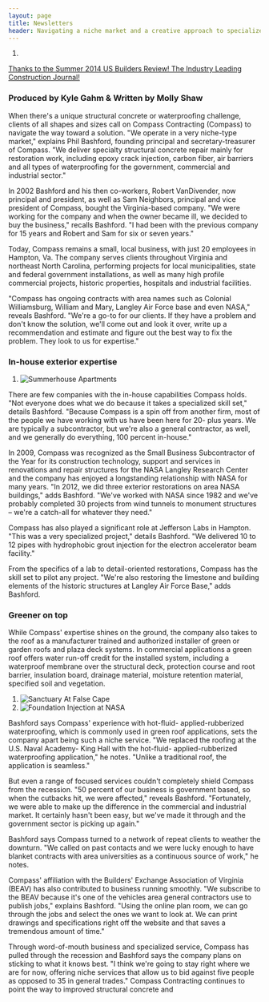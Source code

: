 ```yaml
---
layout: page
title: Newsletters
header: Navigating a niche market and a creative approach to specialized structural repair
---
```


<ol class="newsletter-photos w150">
  <li>
    <img src="{{ 'usbr_summer_2014_cover.png' | asset_path }}" alt="">
  </li>
</ol>

[Thanks to the Summer 2014 US Builders Review! The Industry Leading Construction Journal!](http://www.usbuildersreview.com/)

### Produced by Kyle Gahm & Written by Molly Shaw

When there's a unique structural concrete or waterproofing challenge, clients of all shapes and sizes call on Compass Contracting (Compass) to navigate the way toward a solution. "We operate in a very niche-type market," explains Phil Bashford, founding principal and secretary-treasurer of Compass. "We deliver specialty structural concrete repair mainly for restoration work, including epoxy crack injection, carbon fiber, air barriers and all types of waterproofing for the government, commercial and industrial sector."

In 2002 Bashford and his then co-workers, Robert VanDivender, now principal and president, as well as Sam Neighbors, principal and vice president of Compass, bought the Virginia-based company. "We were working for the company and when the owner became ill, we decided to buy the business," recalls Bashford. "I had been with the previous company for 15 years and Robert and Sam for six or seven years."

Today, Compass remains a small, local business, with just 20 employees in Hampton, Va. The company serves clients throughout Virginia and northeast North Carolina, performing projects for local municipalities, state and federal government installations, as well as many high profile commercial projects, historic properties, hospitals and industrial facilities.

"Compass has ongoing contracts with area names such as Colonial Williamsburg, William and Mary, Langley Air Force base and even NASA," reveals Bashford. "We're a go-to for our clients. If they have a problem and don't know the solution, we'll come out and look it over, write up a recommendation and estimate and figure out the best way to fix the problem. They look to us for expertise."

### In-house exterior expertise

<ol class="newsletter-photos w250">
  <li>
    <img src="{{ 'usbr_summerhouse_apartments.jpg' | asset_path }}" alt="Summerhouse Apartments">
  </li>
</ol>
There are few companies with the in-house capabilities Compass holds. "Not everyone does what we do because it takes a specialized skill set," details Bashford. "Because Compass is a spin off from another firm, most of the people we have working with us have been here for 20- plus years. We are typically a subcontractor, but we're also a general contractor, as well, and we generally do everything, 100 percent in-house."

In 2009, Compass was recognized as the Small Business Subcontractor of the Year for its construction technology, support and services in renovations and repair structures for the NASA Langley Research Center and the company has enjoyed a longstanding relationship with NASA for many years. "In 2012, we did three exterior restorations on area NASA buildings," adds Bashford. "We've worked with NASA since 1982 and we've probably completed 30 projects from wind tunnels to monument structures – we're a catch-all for whatever they need."

Compass has also played a significant role at Jefferson Labs in Hampton. "This was a very specialized project," details Bashford. "We delivered 10 to 12 pipes with hydrophobic grout injection for the electron accelerator beam facility."

From the specifics of a lab to detail-oriented restorations, Compass has the skill set to pilot any project. "We're also restoring the limestone and building elements of the historic structures at Langley Air Force Base," adds Bashford.

### Greener on top

While Compass' expertise shines on the ground, the company also takes to the roof as a manufacturer trained and authorized installer of green or garden roofs and plaza deck systems. In commercial applications a green roof offers water run-off credit for the installed system, including a waterproof membrane over the structural deck, protection course and root barrier, insulation board, drainage material, moisture retention material, specified soil and vegetation.

<ol class="newsletter-photos w250">
  <li>
    <img src="{{ 'usbr_sanctuary_at_false_cape.jpg' | asset_path }}" alt="Sanctuary At False Cape">
  </li>
  <li>
    <img src="{{ 'usbr_foundation_injection_at_nasa.jpg' | asset_path }}" alt="Foundation Injection at NASA">
  </li>
</ol>
Bashford says Compass' experience with hot-fluid- applied-rubberized waterproofing, which is commonly used in green roof applications, sets the company apart being such a niche service. "We replaced the roofing at the U.S. Naval Academy- King Hall with the hot-fluid- applied-rubberized waterproofing application," he notes. "Unlike a traditional roof, the application is seamless."

But even a range of focused services couldn't completely shield Compass from the recession. "50 percent of our business is government based, so when the cutbacks hit, we were affected," reveals Bashford. "Fortunately, we were able to make up the difference in the commercial and industrial market. It certainly hasn't been easy, but we've made it through and the government sector is picking up again."

Bashford says Compass turned to a network of repeat clients to weather the downturn. "We called on past contacts and we were lucky enough to have blanket contracts with area universities as a continuous source of work," he notes.

Compass' affiliation with the Builders' Exchange Association of Virginia (BEAV) has also contributed to business running smoothly. "We subscribe to the BEAV because it's one of the vehicles area general contractors use to publish jobs," explains Bashford. "Using the online plan room, we can go through the jobs and select the ones we want to look at. We can print drawings and specifications right off the website and that saves a tremendous amount of time."

Through word-of-mouth business and specialized service, Compass has pulled through the recession and Bashford says the company plans on sticking to what it knows best. "I think we're going to stay right where we are for now, offering niche services that allow us to bid against five people as opposed to 35 in general trades." Compass Contracting continues to point the way to improved structural concrete and







